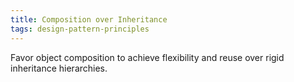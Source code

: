 ```yaml
---
title: Composition over Inheritance
tags: design-pattern-principles
---
```

Favor object composition to achieve flexibility and reuse over rigid inheritance hierarchies.